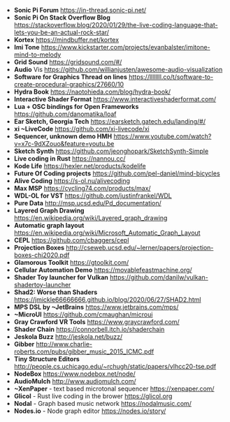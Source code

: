 - **Sonic Pi Forum** https://in-thread.sonic-pi.net/
- **Sonic Pi On Stack Overflow Blog** https://stackoverflow.blog/2020/01/29/the-live-coding-language-that-lets-you-be-an-actual-rock-star/
- **Kortex** https://mindbuffer.net/kortex
- **Imi Tone** https://www.kickstarter.com/projects/evanbalster/imitone-mind-to-melody
- **Grid Sound** https://gridsound.com/#/
- **Audio** Vis https://github.com/willianjusten/awesome-audio-visualization
- **Software for Graphics Thread on lines** https://llllllll.co/t/software-to-create-procedural-graphics/27660/10
- **Hydra Book** https://naotohieda.com/blog/hydra-book/
- **Interactive Shader Format** https://www.interactiveshaderformat.com/
- **Lua + OSC bindings for Open Frameworks** https://github.com/danomatika/loaf
- **Ear Sketch, Georgia Tech** https://earsketch.gatech.edu/landing/#/
- **xi ~LiveCode** https://github.com/xi-livecode/xi
- **Sequencer, unknown demo HMH** https://www.youtube.com/watch?v=x7c-9dXZouo&feature=youtu.be
- **Sketch Synth** https://github.com/jeonghopark/SketchSynth-Simple
- **Live coding in Rust** https://nannou.cc/
- **Kode Life** https://hexler.net/products/kodelife
- **Future Of Coding projects** https://github.com/pel-daniel/mind-bicycles
- **Alive Coding** https://s-ol.nu/alivecoding
- **Max MSP** https://cycling74.com/products/max/
- **WDL-OL for VST** https://github.com/justinfrankel/WDL
- **Pure Data** http://msp.ucsd.edu/Pd_documentation/
- **Layered Graph Drawing** https://en.wikipedia.org/wiki/Layered_graph_drawing
- **Automatic graph layout** https://en.wikipedia.org/wiki/Microsoft_Automatic_Graph_Layout
- **CEPL** https://github.com/cbaggers/cepl
- **Projection Boxes** http://cseweb.ucsd.edu/~lerner/papers/projection-boxes-chi2020.pdf
- **Glamorous Toolkit** https://gtoolkit.com/
- **Cellular Automation Demo** https://movablefeastmachine.org/
- **Shader Toy launcher for Vulkan** https://github.com/danilw/vulkan-shadertoy-launcher
- **Shad2: Worse than Shaders** https://jmickle66666666.github.io/blog/2020/06/27/SHAD2.html
- **MPS DSL by ~JetBrains** https://www.jetbrains.com/mps/
- **~MicroUI** https://github.com/cmaughan/microui
- **Gray Crawford VR Tools** https://www.graycrawford.com/
- **Shader Chain** https://connorbell.itch.io/shaderchain
- **Jeskola Buzz** http://jeskola.net/buzz/
- **Gibber** http://www.charlie-roberts.com/pubs/gibber_music_2015_ICMC.pdf
- **Tiny Structure Editors** http://people.cs.uchicago.edu/~rchugh/static/papers/vlhcc20-tse.pdf
- **NodeBox** https://www.nodebox.net/node/
- **AudioMulch** http://www.audiomulch.com/
- **~XenPaper** - text based microtonal sequencer https://xenpaper.com/
- **Glicol** - Rust live coding in the brower https://glicol.org
- **Nodal** - Graph based music network https://nodalmusic.com/
- **Nodes.io** - Node graph editor https://nodes.io/story/
